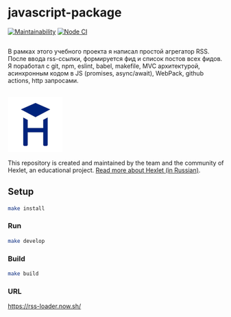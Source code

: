 # javascript-package

[![Maintainability](https://api.codeclimate.com/v1/badges/c2a848ade04d9075c09d/maintainability)](https://codeclimate.com/github/nikolaenkoOleg/frontend-project-lvl3/maintainability)
[![Node CI](https://github.com/nikolaenkoOleg/frontend-project-lvl3/workflows/Node%20CI/badge.svg)](https://github.com/nikolaenkoOleg/frontend-project-lvl3/actions)

##
В рамках этого учебного проекта я написал простой агрегатор RSS. После ввода rss-ссылки, формируется фид и список постов всех фидов. Я поработал с git, npm, eslint, babel, makefile, MVC архитектурой, асинхронным кодом в JS (promises, async/await), WebPack, github actions, http запросами.

##
[![Hexlet Ltd. logo](https://raw.githubusercontent.com/Hexlet/hexletguides.github.io/master/images/hexlet_logo128.png)](https://ru.hexlet.io/pages/about?utm_source=github&utm_medium=link&utm_campaign=webpack-package)

This repository is created and maintained by the team and the community of Hexlet, an educational project. [Read more about Hexlet (in Russian)](https://ru.hexlet.io/pages/about?utm_source=github&utm_medium=link&utm_campaign=webpack-package).
##

## Setup

```sh
make install
```

### Run

```sh
make develop
```

### Build

```sh
make build
```

### URL
https://rss-loader.now.sh/
